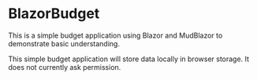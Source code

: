 # BlazorBudget
This is a simple budget application using Blazor and MudBlazor to demonstrate basic understanding.

This simple budget application will store data locally in browser storage. It does not currently ask permission.
